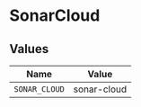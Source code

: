 # SonarCloud


## Values

| Name          | Value         |
| ------------- | ------------- |
| `SONAR_CLOUD` | sonar-cloud   |